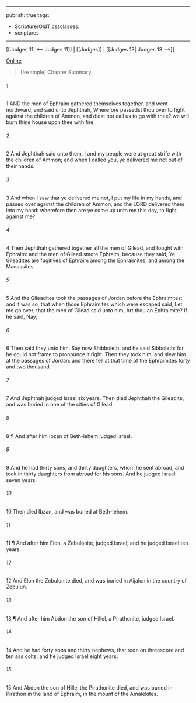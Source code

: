 

---
publish: true
tags:
  - Scripture/OldT
cssclasses:
  - scriptures
---
[[Judges 11| <-- Judges 11]] | [[Judges]] | [[Judges 13| Judges 13 -->]]

[Online](https://churchofjesuschrist.org/study/scriptures/ot/judg/12?lang=eng)

>[!example] Chapter Summary
>
###### 1
1 AND the men of Ephraim gathered themselves together, and went northward, and said unto Jephthah, Wherefore passedst thou over to fight against the children of Ammon, and didst not call us to go with thee?  we will burn thine house upon thee with fire.
###### 2
2 And Jephthah said unto them, I and my people were at great strife with the children of Ammon; and when I called you, ye delivered me not out of their hands.
###### 3
3 And when I saw that ye delivered me not, I put my life in my hands, and passed over against the children of Ammon, and the LORD delivered them into my hand: wherefore then are ye come up unto me this day, to fight against me?
###### 4
4 Then Jephthah gathered together all the men of Gilead, and fought with Ephraim: and the men of Gilead smote Ephraim, because they said, Ye Gileadites are fugitives of Ephraim among the Ephraimites, and among the Manassites.
###### 5
5 And the Gileadites took the passages of Jordan before the Ephraimites: and it was so, that when those Ephraimites which were escaped said, Let me go over; that the men of Gilead said unto him, Art thou an Ephraimite?  If he said, Nay;
###### 6
6 Then said they unto him, Say now Shibboleth: and he said Sibboleth: for he could not frame to pronounce it right.  Then they took him, and slew him at the passages of Jordan: and there fell at that time of the Ephraimites forty and two thousand.
###### 7
7 And Jephthah judged Israel six years.  Then died Jephthah the Gileadite, and was buried in one of the cities of Gilead.
###### 8
8 ¶ And after him Ibzan of Beth-lehem judged Israel.
###### 9
9 And he had thirty sons, and thirty daughters, whom he sent abroad, and took in thirty daughters from abroad for his sons.  And he judged Israel seven years.
###### 10
10 Then died Ibzan, and was buried at Beth-lehem.
###### 11
11 ¶ And after him Elon, a Zebulonite, judged Israel; and he judged Israel ten years.
###### 12
12 And Elon the Zebulonite died, and was buried in Aijalon in the country of Zebulun.
###### 13
13 ¶ And after him Abdon the son of Hillel, a Pirathonite, judged Israel.
###### 14
14 And he had forty sons and thirty nephews, that rode on threescore and ten ass colts: and he judged Israel eight years.
###### 15
15 And Abdon the son of Hillel the Pirathonite died, and was buried in Pirathon in the land of Ephraim, in the mount of the Amalekites.



